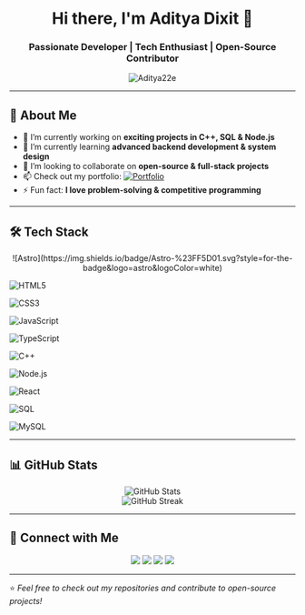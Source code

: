 <!-- Profile Header -->
<h1 align="center">Hi there, I'm Aditya Dixit 👋</h1>
<h3 align="center">Passionate Developer | Tech Enthusiast | Open-Source Contributor</h3>

<!-- Profile Views -->
<p align="center">
  <img src="https://komarev.com/ghpvc/?username=Aditya22e&label=Profile%20Views&color=0e75b6&style=flat" alt="Aditya22e" />
</p>

---

<!-- About Section -->
## 🚀 About Me  
- 🔭 I’m currently working on **exciting projects in C++, SQL & Node.js**  
- 🌱 I’m currently learning **advanced backend development & system design**  
- 👯 I’m looking to collaborate on **open-source & full-stack projects**  
- 📫 Check out my portfolio: [![Portfolio](https://img.shields.io/badge/Portfolio-000000?style=for-the-badge&logo=About.me&logoColor=white)](https://aditya-gamma-black.vercel.app)
- ⚡ Fun fact: **I love problem-solving & competitive programming**  

---

<!-- Tech Stack -->
## 🛠️ Tech Stack  

<p align="center">
  <!-- Astro -->
![Astro](https://img.shields.io/badge/Astro-%23FF5D01.svg?style=for-the-badge&logo=astro&logoColor=white)

<!-- HTML -->
![HTML5](https://img.shields.io/badge/HTML5-%23E34F26.svg?style=for-the-badge&logo=html5&logoColor=white)

<!-- CSS -->
![CSS3](https://img.shields.io/badge/CSS3-%231572B6.svg?style=for-the-badge&logo=css3&logoColor=white)

<!-- JavaScript -->
![JavaScript](https://img.shields.io/badge/JavaScript-%23F7DF1E.svg?style=for-the-badge&logo=javascript&logoColor=black)

<!-- TypeScript -->
![TypeScript](https://img.shields.io/badge/TypeScript-%23007ACC.svg?style=for-the-badge&logo=typescript&logoColor=white)

<!-- C++ -->
![C++](https://img.shields.io/badge/C++-%2300599C.svg?style=for-the-badge&logo=c%2B%2B&logoColor=white)

<!-- Node.js -->
![Node.js](https://img.shields.io/badge/Node.js-%23339933.svg?style=for-the-badge&logo=node.js&logoColor=white)

<!-- React.js -->
![React](https://img.shields.io/badge/React-%2361DAFB.svg?style=for-the-badge&logo=react&logoColor=black)

<!-- SQL -->
![SQL](https://img.shields.io/badge/SQL-%234479A1.svg?style=for-the-badge&logo=postgresql&logoColor=white)

<!-- MySQL -->
![MySQL](https://img.shields.io/badge/MySQL-%234479A1.svg?style=for-the-badge&logo=mysql&logoColor=white)

</p>

---

<!-- GitHub Stats -->
## 📊 GitHub Stats  

<p align="center">
  <img src="https://github-readme-stats.vercel.app/api?username=Aditya22e&show_icons=true&theme=radical" alt="GitHub Stats" />
  <br/>
  <img src="https://github-readme-streak-stats.herokuapp.com/?user=Aditya22e&theme=radical" alt="GitHub Streak" />
</p>

---


<!-- Connect With Me -->
## 🔗 Connect with Me  

<p align="center">
  <a href="(http://www.linkedin.com/in/aditya-dixit-109488327)"><img src="https://img.shields.io/badge/LinkedIn-0A66C2?style=for-the-badge&logo=linkedin&logoColor=white"/></a>
  <a href="https://instagram.com/aditya_22e"><img src="https://img.shields.io/badge/Instagram-E4405F?style=for-the-badge&logo=instagram&logoColor=white"/></a>
  <a href="https://twitter.com/Aditya_22e"><img src="https://img.shields.io/badge/Twitter-1DA1F2?style=for-the-badge&logo=twitter&logoColor=white"/></a>
  <a href="mailto:dixitaditya619@gmail.com"><img src="https://img.shields.io/badge/Email-D14836?style=for-the-badge&logo=gmail&logoColor=white"/></a>
</p>

---

⭐️ *Feel free to check out my repositories and contribute to open-source projects!*  
